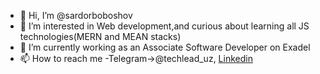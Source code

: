 - 👋 Hi, I’m @sardorboboshov
- 👀 I’m interested in Web development,and curious about learning all JS technologies(MERN and MEAN stacks)
- 🌱 I’m currently working as an Associate Software Developer on Exadel
- 📫 How to reach me -Telegram->@techlead_uz, [Linkedin](https://www.linkedin.com/in/sardorboboshov/)

<!---
sardorboboshov/sardorboboshov is a ✨ special ✨ repository because its `README.md` (this file) appears on your GitHub profile.
You can click the Preview link to take a look at your changes.
--->
